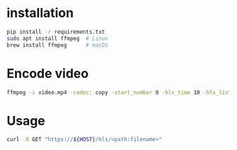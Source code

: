 # installation 

```bash
pip install -r requirements.txt
sudo apt install ffmpeg  # Linux
brew install ffmpeg      # macOS
```


# Encode video

```bash
ffmpeg -i video.mp4 -codec: copy -start_number 0 -hls_time 10 -hls_list_size 0 -f hls output.m3u8
```

# Usage

```bash
curl -X GET "https://${HOST}/hls/<path:filename>"
```